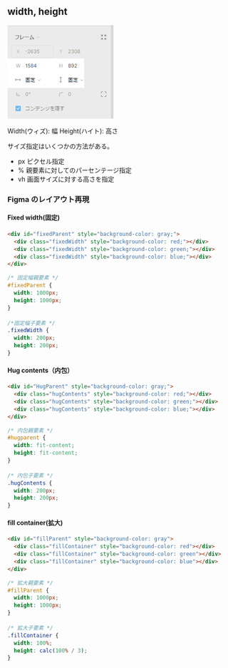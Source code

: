 ## width, height

![WidthHeight](./img/WidthHeight.png)

Width(ウィズ): 幅
Height(ハイト): 高さ

サイズ指定はいくつかの方法がある。

- px
  ピクセル指定
- %
  親要素に対してのパーセンテージ指定
- vh
  画面サイズに対する高さを指定

### Figma のレイアウト再現

#### Fixed width(固定)

```html
<div id="fixedParent" style="background-color: gray;">
  <div class="fixedWidth" style="background-color: red;"></div>
  <div class="fixedWidth" style="background-color: green;"></div>
  <div class="fixedWidth" style="background-color: blue;"></div>
</div>
```

```css
/* 固定幅親要素 */
#fixedParent {
  width: 1000px;
  height: 1000px;
}

/*固定幅子要素 */
.fixedWidth {
  width: 200px;
  height: 200px;
}
```

#### Hug contents（内包）

```html
<div id="HugParent" style="background-color: gray;">
  <div class="hugContents" style="background-color: red;"></div>
  <div class="hugContents" style="background-color: green;"></div>
  <div class="hugContents" style="background-color: blue;"></div>
</div>
```

```css
/* 内包親要素 */
#hugparent {
  width: fit-content;
  height: fit-content;
}

/* 内包子要素 */
.hugContents {
  width: 200px;
  height: 200px;
}
```

#### fill container(拡大)

```html
<div id="fillParent" style="background-color: gray">
  <div class="fillContainer" style="background-color: red"></div>
  <div class="fillContainer" style="background-color: green"></div>
  <div class="fillContainer" style="background-color: blue"></div>
</div>
```

```css
/* 拡大親要素 */
#fillParent {
  width: 1000px;
  height: 1000px;
}

/* 拡大子要素 */
.fillContainer {
  width: 100%;
  height: calc(100% / 3);
}
```
